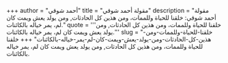 +++
author = "أحمد شوقي"
title = "مقولة أحمد شوقي"
description = "مقولة أحمد شوقي: خلقنا للحياة وللممات، ومن هذين كل الحادثات, ومن يولد يعش ويمت كان لم، يمر خياله بالكائنات."
quote = '''خلقنا للحياة وللممات، ومن هذين كل الحادثات, ومن يولد يعش ويمت كان لم، يمر خياله بالكائنات.'''
slug = "خلقنا-للحياة-وللممات-ومن-هذين-كل-الحادثات-ومن-يولد-يعش-ويمت-كان-لم-يمر-خياله-بالكائنات"
+++
خلقنا للحياة وللممات، ومن هذين كل الحادثات, ومن يولد يعش ويمت كان لم، يمر خياله بالكائنات.
